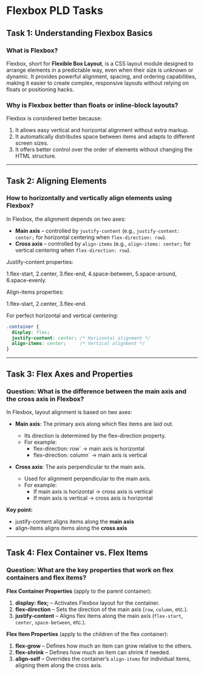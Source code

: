 # Flexbox PLD Tasks

## Task 1: Understanding Flexbox Basics

### What is Flexbox?
Flexbox, short for **Flexible Box Layout**, is a CSS layout module designed to arrange elements in a predictable way, even when their size is unknown or dynamic. It provides powerful alignment, spacing, and ordering capabilities, making it easier to create complex, responsive layouts without relying on floats or positioning hacks.

### Why is Flexbox better than floats or inline-block layouts?
Flexbox is considered better because:

1. It allows easy vertical and horizontal alignment without extra markup.
2. It automatically distributes space between items and adapts to different screen sizes.
3. It offers better control over the order of elements without changing the HTML structure.

---

## Task 2: Aligning Elements

### How to horizontally and vertically align elements using Flexbox?
In Flexbox, the alignment depends on two axes:

- **Main axis** – controlled by `justify-content` (e.g., `justify-content: center;` for horizontal centering when `flex-direction: row`).
- **Cross axis** – controlled by `align-items` (e.g., `align-items: center;` for vertical centering when `flex-direction: row`).

Justify-content properties:

1.flex-start,
2.center,
3.flex-end,
4.space-between,
5.space-around,
6.space-evenly.

Align-items properties:

1.flex-start,
2.center,
3.flex-end.

For perfect horizontal and vertical centering:

```css
.container {
  display: flex;
  justify-content: center; /* Horizontal alignment */
  align-items: center;     /* Vertical alignment */
}
```
---

## Task 3: Flex Axes and Properties

### Question: What is the difference between the main axis and the cross axis in Flexbox?

In Flexbox, layout alignment is based on two axes:

- **Main axis**: The primary axis along which flex items are laid out.  
  - Its direction is determined by the flex-direction property.  
  - For example:  
    - flex-direction: row` → main axis is horizontal  
    - flex-direction: column` → main axis is vertical  

- **Cross axis**: The axis perpendicular to the main axis.  
  - Used for alignment perpendicular to the main axis.  
  - For example:  
    - If main axis is horizontal → cross axis is vertical  
    - If main axis is vertical → cross axis is horizontal  

**Key point:**  
- justify-content aligns items along the **main axis**  
- align-items aligns items along the **cross axis**  

---

## Task 4: Flex Container vs. Flex Items

### Question: What are the key properties that work on flex containers and flex items?

**Flex Container Properties** (apply to the parent container):
1. **display: flex;** – Activates Flexbox layout for the container.
2. **flex-direction** – Sets the direction of the main axis (`row`, `column`, etc.).
3. **justify-content** – Aligns flex items along the main axis (`flex-start`, `center`, `space-between`, etc.).

**Flex Item Properties** (apply to the children of the flex container):
1. **flex-grow** – Defines how much an item can grow relative to the others.
2. **flex-shrink** – Defines how much an item can shrink if needed.
3. **align-self** – Overrides the container’s `align-items` for individual items, aligning them along the cross axis.
